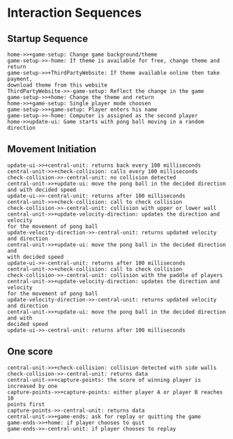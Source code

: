 # Interaction Sequences

## Startup Sequence

    home->>+game-setup: Change game background/theme
    game-setup->>-home: If theme is available for free, change theme and return
    game-setup->>+ThirdPartyWebsite: If theme available online then take payment,
    download theme from this website
    ThirdPartyWebsite->>-game-setup: Reflect the change in the game
    game-setup->>+home: Change the theme and return
    home->>+game-setup: Single player mode choosen
    game-setup->>+game-setup: Player enters his name
    game-setup->>-home: Computer is assigned as the second player
    home->>update-ui: Game starts with pong ball moving in a random direction

## Movement Initiation

    update-ui->>+central-unit: returns back every 100 milliseconds
    central-unit->>+check-collision: calls every 100 milliseconds
    check-collision->>-central-unit: no collision detected
    central-unit->>+update-ui: move the pong ball in the decided direction
    and with decided speed
    update-ui->>-central-unit: returns after 100 milliseconds
    central-unit->>+check-collision: call to check collision
    check-collision->>-central-unit: collision with upper or lower wall
    central-unit->>+update-velocity-direction: updates the direction and velocity
    for the movement of pong ball
    update-velocity-direction->>-central-unit: returns updated velocity and direction
    central-unit->>+update-ui: move the pong ball in the decided direction and
    with decided speed
    update-ui->>-central-unit: returns after 100 milliseconds
    central-unit->>+check-collision: call to check collision
    check-collision->>-central-unit: collision with the paddle of players
    central-unit->>+update-velocity-direction: updates the direction and velocity
    for the movement of pong ball
    update-velocity-direction->>-central-unit: returns updated velocity and direction
    central-unit->>+update-ui: move the pong ball in the decided direction and with
    decided speed
    update-ui->>-central-unit: returns after 100 milliseconds

## One score

    central-unit->>+check-collision: collision detected with side walls
    check-collision->>-central-unit: returns data
    central-unit->>+capture-points: the score of winning player is increased by one
    capture-points->>+capture-points: either player A or player B reaches 10
    points first
    capture-points->>-central-unit: returns data
    central-unit->>+game-ends: ask for replay or quitting the game
    game-ends->>+home: if player chooses to quit  
    game-ends->>-central-unit: if player chooses to replay
